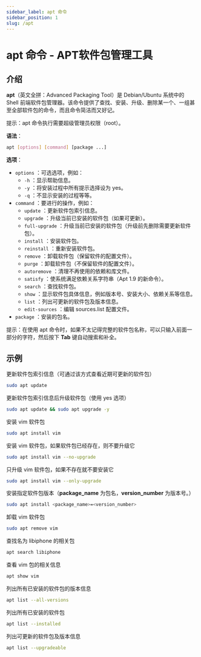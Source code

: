 ```yaml
---
sidebar_label: apt 命令
sidebar_position: 1
slug: /apt
---
```


# apt 命令 - APT软件包管理工具



## 介绍

**apt**（英文全拼：Advanced Packaging Tool）是 Debian/Ubuntu 系统中的 Shell 前端软件包管理器。该命令提供了查找、安装、升级、删除某一个、一组甚至全部软件包的命令，而且命令简洁而又好记。

提示：apt 命令执行需要超级管理员权限（root）。

**语法**：

```bash
apt [options] [command] [package ...]
```

**选项**：

- `options` ：可选选项，例如：
  - `-h` ：显示帮助信息。
  - `-y` ：将安装过程中所有提示选择设为 yes。
  - `-q` ：不显示安装的过程等等。
- `command` ：要进行的操作，例如：
  - `update` ：更新软件包索引信息。
  - `upgrade` ：升级当前已安装的软件包（如果可更新）。
  - `full-upgrade` ：升级当前已安装的软件包（升级前先删除需要更新软件包）。
  - `install` ：安装软件包。
  - `reinstall` ：重新安装软件包。
  - `remove` ：卸载软件包（保留软件的配置文件）。
  - `purge` ：卸载软件包（不保留软件的配置文件）。
  - `autoremove` ：清理不再使用的依赖和库文件。
  - `satisfy` ：使系统满足依赖关系字符串（Apt 1.9 的新命令）。
  - `search` ：查找软件包。
  - `show` ：显示软件包具体信息，例如版本号、安装大小、依赖关系等信息。
  - `list` ：列出可更新的软件包及版本信息。
  - `edit-sources` ：编辑 sources.list 配置文件。
- `package` ：安装的包名。

提示：在使用 apt 命令时，如果不太记得完整的软件包名称，可以只输入前面一部分的字符，然后按下 **Tab** 键自动搜索和补全。

## 示例

更新软件包索引信息（可通过该方式查看近期可更新的软件包）

```bash
sudo apt update
```

更新软件包索引信息后升级软件包（使用 yes 选项）

```bash
sudo apt update && sudo apt upgrade -y
```

安装 vim 软件包

```bash
sudo apt install vim
```

安装 vim 软件包，如果软件包已经存在，则不要升级它

```bash
sudo apt install vim --no-upgrade
```

只升级 vim 软件包，如果不存在就不要安装它

```bash
sudo apt install vim --only-upgrade
```

安装指定软件包版本（**package_name** 为包名，**version_number** 为版本号。）

```bash
sudo apt install <package_name>=<version_number>
```

卸载 vim 软件包

```bash
sudo apt remove vim
```

查找名为 libiphone 的相关包

```bash
apt search libiphone
```

查看 vim 包的相关信息

```bash
apt show vim
```

列出所有已安装的软件包的版本信息

```bash
apt list --all-versions
```

列出所有已安装的软件包

```bash
apt list --installed
```

列出可更新的软件包及版本信息

```bash
apt list --upgradeable
```

